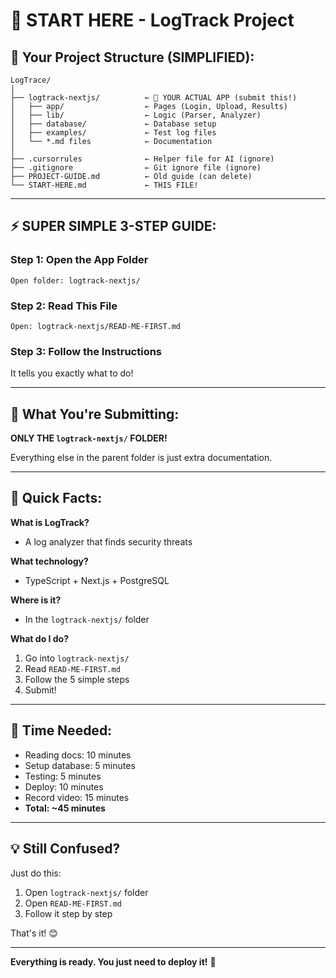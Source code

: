 # 👋 START HERE - LogTrack Project

## 📁 Your Project Structure (SIMPLIFIED):

```
LogTrace/
│
├── logtrack-nextjs/          ← 🎯 YOUR ACTUAL APP (submit this!)
│   ├── app/                  ← Pages (Login, Upload, Results)
│   ├── lib/                  ← Logic (Parser, Analyzer)
│   ├── database/             ← Database setup
│   ├── examples/             ← Test log files
│   └── *.md files            ← Documentation
│
├── .cursorrules              ← Helper file for AI (ignore)
├── .gitignore                ← Git ignore file (ignore)
├── PROJECT-GUIDE.md          ← Old guide (can delete)
└── START-HERE.md             ← THIS FILE!
```

---

## ⚡ SUPER SIMPLE 3-STEP GUIDE:

### Step 1: Open the App Folder
```
Open folder: logtrack-nextjs/
```

### Step 2: Read This File
```
Open: logtrack-nextjs/READ-ME-FIRST.md
```

### Step 3: Follow the Instructions
It tells you exactly what to do!

---

## 🎯 What You're Submitting:

**ONLY THE `logtrack-nextjs/` FOLDER!**

Everything else in the parent folder is just extra documentation.

---

## 📝 Quick Facts:

**What is LogTrack?**
- A log analyzer that finds security threats

**What technology?**
- TypeScript + Next.js + PostgreSQL

**Where is it?**
- In the `logtrack-nextjs/` folder

**What do I do?**
1. Go into `logtrack-nextjs/`
2. Read `READ-ME-FIRST.md`
3. Follow the 5 simple steps
4. Submit!

---

## 🚀 Time Needed:

- Reading docs: 10 minutes
- Setup database: 5 minutes
- Testing: 5 minutes
- Deploy: 10 minutes
- Record video: 15 minutes
- **Total: ~45 minutes**

---

## 💡 Still Confused?

Just do this:
1. Open `logtrack-nextjs/` folder
2. Open `READ-ME-FIRST.md`
3. Follow it step by step

That's it! 😊

---

**Everything is ready. You just need to deploy it!** 🎉

